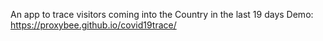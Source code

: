 An app to trace visitors coming into the Country in the last 19 days
Demo: https://proxybee.github.io/covid19trace/
